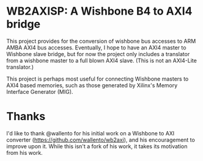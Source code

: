 # WB2AXISP: A Wishbone B4 to AXI4 bridge

This project provides for the conversion of wishbone bus accesses to ARM AMBA
AXI4 bus accesses.  Eventually, I hope to have an AXI4 master to Wishbone slave
bridge, but for now the project only includes a translator from a wishbone
master to a full blown AXI4 slave.  (This is not an AXI4-Lite translator.)

This project is perhaps most useful for connecting Wishbone masters to 
AXI4 based memories, such as those generated by Xilinx's Memory Interface 
Generator (MIG).

# Thanks

I'd like to thank @wallento for his initial work on a Wishbone to AXI converter (https://github.com/wallento/wb2axi), and his encouragement to improve upon it.  While this isn't a fork of his work, it takes its motivation from his work.
